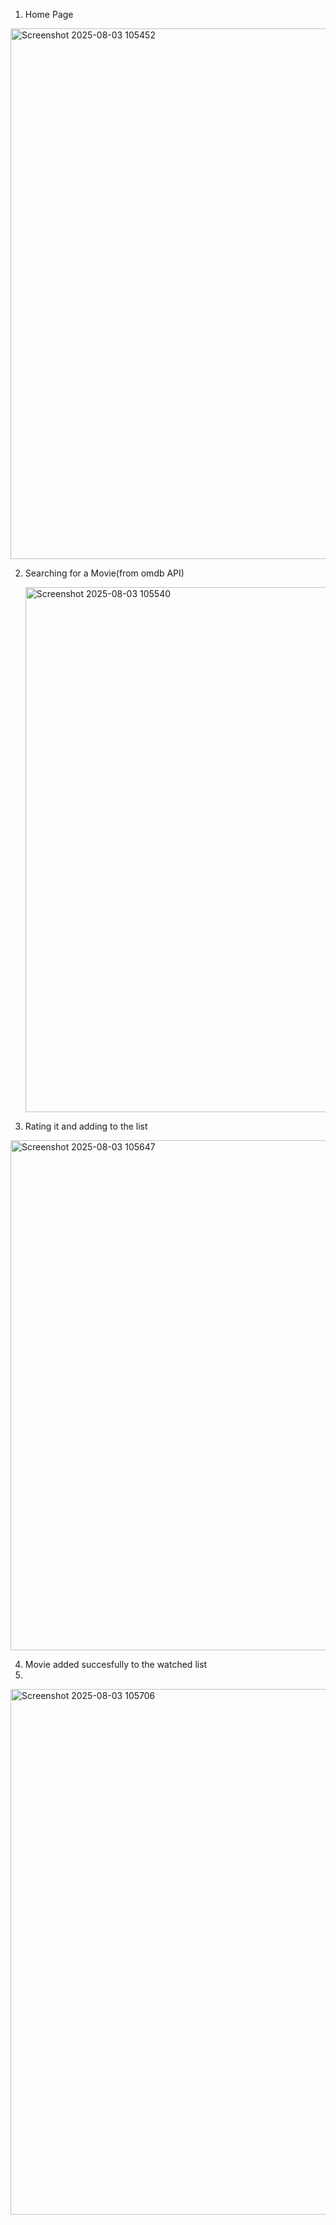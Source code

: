 1. Home Page

<img width="1919" height="849" alt="Screenshot 2025-08-03 105452" src="https://github.com/user-attachments/assets/4ef4cad9-037c-43a9-8665-52f0c0e05264" />

2. Searching for a Movie(from omdb API)

   <img width="1884" height="840" alt="Screenshot 2025-08-03 105540" src="https://github.com/user-attachments/assets/750794e3-c1c1-4d62-a2eb-ded4b46864a2" />

3. Rating it and adding to the list
   
<img width="1889" height="816" alt="Screenshot 2025-08-03 105647" src="https://github.com/user-attachments/assets/7e2d5802-09b2-45e5-bb46-5ca9862f1f37" />

4. Movie added succesfully to the watched list
5. 
<img width="1897" height="841" alt="Screenshot 2025-08-03 105706" src="https://github.com/user-attachments/assets/cf8b4457-5cad-49bb-ace1-2971c27a311b" />
